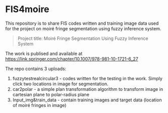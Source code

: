 # FIS4moire
This repository is to share FIS codes written and training image data used for the project on moiré fringe segmentation using fuzzy inference system.

> Project title: Moiré Fringe Segmentation Using Fuzzy Inference System 

The work is publised and available at https://link.springer.com/chapter/10.1007/978-981-10-1721-6_27

The repo contains 3 uploads:
1. fuzzytestrealcircular3 - codes written for the testing in the work. Simply click two locations in image for segmentation. 
2. car2polar - a simple plan transformation algorithm to transform image in cartesian plane to polar-radius plane
3. Input_img&train_data - contain training images and target data (location of moiré fringes in image) 
